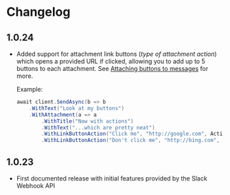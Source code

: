 # Changelog

## 1.0.24

* Added support for attachment link buttons (_type of attachment action_) which opens a provided URL if clicked,
  allowing you to add up to 5 buttons to each attachment.
  See [Attaching buttons to messages](https://api.slack.com/docs/message-attachments#attaching_buttons_to_messages)
  for more.
  
  Example:
    ```cs
    await client.SendAsync(b => b
        .WithText("Look at my buttons")
        .WithAttachment(a => a
            .WithTitle("Now with actions")
            .WithText("...which are pretty neat")
            .WithLinkButtonAction("Click me", "http://google.com", ActionStyle.Primary)
            .WithLinkButtonAction("Don't click me", "http://bing.com", ActionStyle.Danger)));
    ``` 

## 1.0.23

* First documented release with initial features provided by the Slack Webhook API